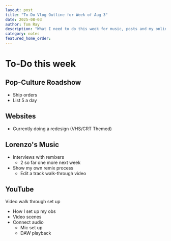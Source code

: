 ```yaml
---
layout: post
title: "To-Do Vlog Outline for Week of Aug 3"
date: 2025-08-03
author: Tom Ray
description: "What I need to do this week for music, posts and my online business"
category: notes
featured_home_order:
---
```

# To-Do this week

## Pop-Culture Roadshow

- Ship orders
- List 5 a day

## Websites

- Currently doing a redesign (VHS/CRT Themed)

## Lorenzo's Music

- Interviews with remixers
    - 2 so far one more next week
- Show my own remix process
    - Edit a track walk-through video

## YouTube

Video walk through set up

- How I set up my obs
- Video scenes
- Connect audio
    - Mic set up
    - DAW playback
